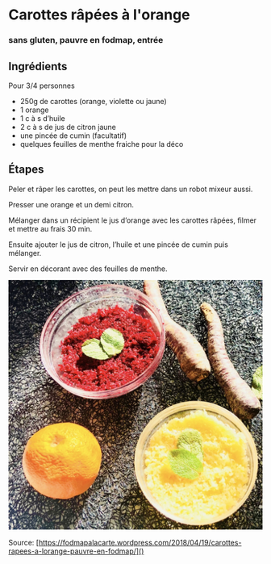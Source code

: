 # Carottes râpées à l'orange
### sans gluten, pauvre en fodmap, entrée

## Ingrédients

Pour 3/4 personnes

- 250g de carottes (orange, violette ou jaune)
- 1 orange
- 1 c à s d’huile
- 2 c à s de jus de citron jaune
- une pincée de cumin (facultatif)
- quelques feuilles de menthe fraiche pour la déco

## Étapes
Peler et râper les carottes, on peut les mettre dans un robot mixeur aussi.

Presser une orange et un demi citron.

Mélanger dans un récipient le jus d’orange avec les carottes râpées, filmer et mettre au frais 30 min.
 
Ensuite ajouter le jus de citron, l’huile et une pincée de cumin puis mélanger.

Servir en décorant avec des feuilles de menthe.

![Photo](image1.jpg)

Source: [https://fodmapalacarte.wordpress.com/2018/04/19/carottes-rapees-a-lorange-pauvre-en-fodmap/]()
